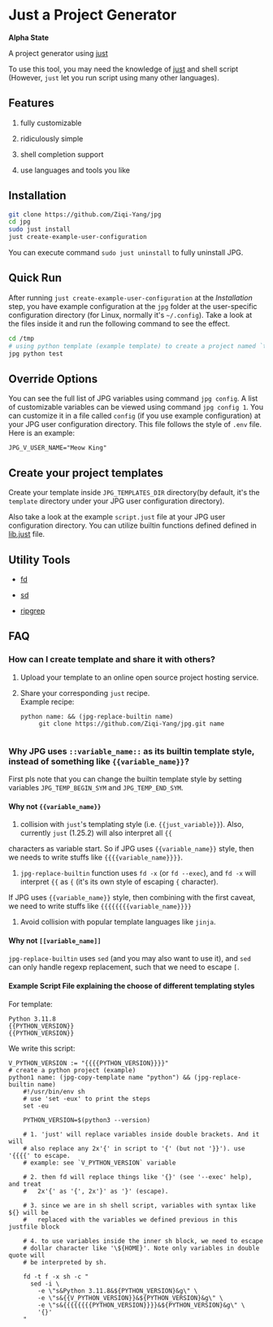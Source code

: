 # Just a Project Generator

**Alpha State**

A project generator using [just](https://github.com/casey/just)

To use this tool, you may need the knowledge of
[just](https://github.com/casey/just) and shell script (However, `just`
let you run script using many other languages).

## Features

1.  fully customizable

2.  ridiculously simple

3.  shell completion support

4.  use languages and tools you like

## Installation

``` bash
git clone https://github.com/Ziqi-Yang/jpg
cd jpg
sudo just install
just create-example-user-configuration
```

You can execute command `sudo just uninstall` to fully uninstall JPG.

## Quick Run

After running `just create-example-user-configuration` at the
*Installation* step, you have example configuration at the `jpg` folder
at the user-specific configuration directory (for Linux, normally it's
`~/.config`). Take a look at the files inside it and run the following
command to see the effect.

``` bash
cd /tmp
# using python template (example template) to create a project named `test`
jpg python test
```

## Override Options

You can see the full list of JPG variables using command `jpg config`. A
list of customizable variables can be viewed using command
`jpg config 1`. You can customize it in a file called `config` (if you
use example configuration) at your JPG user configuration directory.
This file follows the style of `.env` file. Here is an example:

    JPG_V_USER_NAME="Meow King"

## Create your project templates

Create your template inside `JPG_TEMPLATES_DIR` directory(by default,
it's the `template` directory under your JPG user configuration
directory).

Also take a look at the example `script.just` file at your JPG user
configuration directory. You can utilize builtin functions defined
defined in [lib.just](./lib.just) file.

## Utility Tools

-   [fd](https://github.com/sharkdp/fd)

-   [sd](https://github.com/chmln/sd)

-   [ripgrep](https://github.com/BurntSushi/ripgrep)

## FAQ

### How can I create template and share it with others?

1.  Upload your template to an online open source project hosting
    service.

2.  Share your corresponding `just` recipe.\
    Example recipe:

    ``` just
    python name: && (jpg-replace-builtin name)
         git clone https://github.com/Ziqi-Yang/jpg.git name
     
    ```

### Why JPG uses `::variable_name::` as its builtin template style, instead of something like `{{variable_name}}`?

First pls note that you can change the builtin template style by setting
variables `JPG_TEMP_BEGIN_SYM` and `JPG_TEMP_END_SYM`.

#### Why not `{{variable_name}}`

1.  collision with `just`'s templating style (i.e. `{{just_variable}}`).
    Also, currently `just` (1.25.2) will also interpret all `{{`

characters as variable start. So if JPG uses `{{variable_name}}` style,
then we needs to write stuffs like `{{{{variable_name}}}}`.

1.  `jpg-replace-builtin` function uses `fd -x` (or `fd --exec`), and
    `fd -x` will interpret `{{` as `{` (it's its own style of escaping
    `{` character).

If JPG uses `{{variable_name}}` style, then combining with the first
caveat, we need to write stuffs like `{{{{{{{{variable_name}}}}`

1.  Avoid collision with popular template languages like `jinja`.

#### Why not `[[variable_name]]`

`jpg-replace-builtin` uses `sed` (and you may also want to use it), and
`sed` can only handle regexp replacement, such that we need to escape
`[`.

#### Example Script File explaining the choose of different templating styles

For template:

    Python 3.11.8
    {{PYTHON_VERSION}}
    {{PYTHON_VERSION}}

We write this script:

``` just
V_PYTHON_VERSION := "{{{{PYTHON_VERSION}}}}"
# create a python project (example)
python1 name: (jpg-copy-template name "python") && (jpg-replace-builtin name)
    #!/usr/bin/env sh
    # use 'set -eux' to print the steps
    set -eu
    
    PYTHON_VERSION=$(python3 --version)
    
    # 1. 'just' will replace variables inside double brackets. And it will
    # also replace any 2x'{' in script to '{' (but not '}}'). use '{{{{' to escape.
    # example: see `V_PYTHON_VERSION` variable
    
    # 2. then fd will replace things like '{}' (see '--exec' help), and treat
    #   2x'{' as '{', 2x'}' as '}' (escape).

    # 3. since we are in sh shell script, variables with syntax like ${} will be
    #   replaced with the variables we defined previous in this justfile block
    
    # 4. to use variables inside the inner sh block, we need to escape
    # dollar character like '\${HOME}'. Note only variables in double quote will
    # be interpreted by sh.
    
    fd -t f -x sh -c "
      sed -i \
        -e \"s&Python 3.11.8&${PYTHON_VERSION}&g\" \
        -e \"s&{{V_PYTHON_VERSION}}&${PYTHON_VERSION}&g\" \
        -e \"s&{{{{{{{{PYTHON_VERSION}}}}&${PYTHON_VERSION}&g\" \
        '{}'
    "
```
